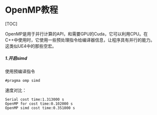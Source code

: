 # OpenMP教程

[TOC]

OpenMP是用于并行计算的API，和需要GPU的Cuda，它可以利用CPU。在C++中使用时，它使用一些预处理指令给编译器信息，让程序具有并行的能力。这类似UE4中的那些空宏。

##### 1.开启simd

使用预编译指令

```
#pragma omp simd
```

速度对比：

```
Serial cost time:1.313000 s
OpenMP for cost time:0.102000 s
OpenMP simd cost time:0.351000 s
```

